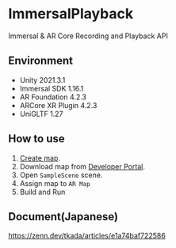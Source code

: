 # ImmersalPlayback
Immersal &amp; AR Core Recording and Playback API

## Environment
- Unity 2021.3.1
- Immersal SDK 1.16.1
- AR Foundation 4.2.3
- ARCore XR Plugin 4.2.3
- UniGLTF 1.27

## How to use
1. [Create map](https://immersal.gitbook.io/sdk/tutorials/how-to-map).
2. Download map from [Developer Portal](https://developers.immersal.com/).
3. Open `SampleScene` scene.
4. Assign map to `AR Map`
5. Build and Run

## Document(Japanese)
https://zenn.dev/tkada/articles/e1a74baf722586
